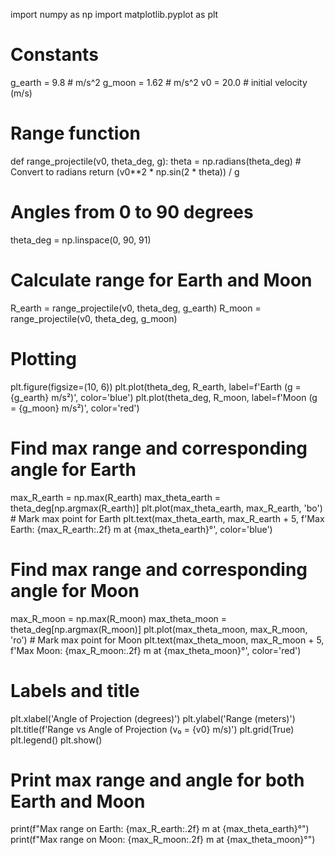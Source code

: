 import numpy as np
import matplotlib.pyplot as plt

# Constants
g_earth = 9.8  # m/s^2
g_moon = 1.62  # m/s^2
v0 = 20.0      # initial velocity (m/s)

# Range function
def range_projectile(v0, theta_deg, g):
    theta = np.radians(theta_deg)  # Convert to radians
    return (v0**2 * np.sin(2 * theta)) / g

# Angles from 0 to 90 degrees
theta_deg = np.linspace(0, 90, 91)

# Calculate range for Earth and Moon
R_earth = range_projectile(v0, theta_deg, g_earth)
R_moon = range_projectile(v0, theta_deg, g_moon)

# Plotting
plt.figure(figsize=(10, 6))
plt.plot(theta_deg, R_earth, label=f'Earth (g = {g_earth} m/s²)', color='blue')
plt.plot(theta_deg, R_moon, label=f'Moon (g = {g_moon} m/s²)', color='red')

# Find max range and corresponding angle for Earth
max_R_earth = np.max(R_earth)
max_theta_earth = theta_deg[np.argmax(R_earth)]
plt.plot(max_theta_earth, max_R_earth, 'bo')  # Mark max point for Earth
plt.text(max_theta_earth, max_R_earth + 5, f'Max Earth: {max_R_earth:.2f} m at {max_theta_earth}°', color='blue')

# Find max range and corresponding angle for Moon
max_R_moon = np.max(R_moon)
max_theta_moon = theta_deg[np.argmax(R_moon)]
plt.plot(max_theta_moon, max_R_moon, 'ro')  # Mark max point for Moon
plt.text(max_theta_moon, max_R_moon + 5, f'Max Moon: {max_R_moon:.2f} m at {max_theta_moon}°', color='red')

# Labels and title
plt.xlabel('Angle of Projection (degrees)')
plt.ylabel('Range (meters)')
plt.title(f'Range vs Angle of Projection (v₀ = {v0} m/s)')
plt.grid(True)
plt.legend()
plt.show()

# Print max range and angle for both Earth and Moon
print(f"Max range on Earth: {max_R_earth:.2f} m at {max_theta_earth}°")
print(f"Max range on Moon: {max_R_moon:.2f} m at {max_theta_moon}°")